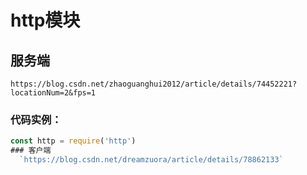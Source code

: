 # http模块
  ## 服务端
  `https://blog.csdn.net/zhaoguanghui2012/article/details/74452221?locationNum=2&fps=1`</br>
  ### 代码实例：
  ```Javascript
const http = require('http')
  ### 客户端
	`https://blog.csdn.net/dreamzuora/article/details/78862133`
  
